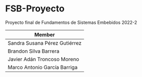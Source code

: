 # FSB-Proyecto

Proyecto final de Fundamentos de Sistemas Embebidos 2022-2

| Member                         |
| ------------------------------ |
| Sandra Susana Pérez Gutiérrez  |
| Brandon Silva Barrera          |
| Javier Adán Troncoso Moreno    |
| Marco Antonio García Barriga   |

